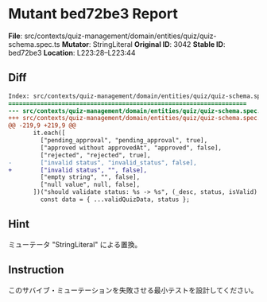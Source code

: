 # Mutant bed72be3 Report

**File**: src/contexts/quiz-management/domain/entities/quiz/quiz-schema.spec.ts
**Mutator**: StringLiteral
**Original ID**: 3042
**Stable ID**: bed72be3
**Location**: L223:28–L223:44

## Diff

```diff
Index: src/contexts/quiz-management/domain/entities/quiz/quiz-schema.spec.ts
===================================================================
--- src/contexts/quiz-management/domain/entities/quiz/quiz-schema.spec.ts	original
+++ src/contexts/quiz-management/domain/entities/quiz/quiz-schema.spec.ts	mutated #3042
@@ -219,9 +219,9 @@
       it.each([
         ["pending_approval", "pending_approval", true],
         ["approved without approvedAt", "approved", false],
         ["rejected", "rejected", true],
-        ["invalid status", "invalid_status", false],
+        ["invalid status", "", false],
         ["empty string", "", false],
         ["null value", null, false],
       ])("should validate status: %s -> %s", (_desc, status, isValid) => {
         const data = { ...validQuizData, status };
```

## Hint

ミューテータ "StringLiteral" による置換。

## Instruction

このサバイブ・ミューテーションを失敗させる最小テストを設計してください。
